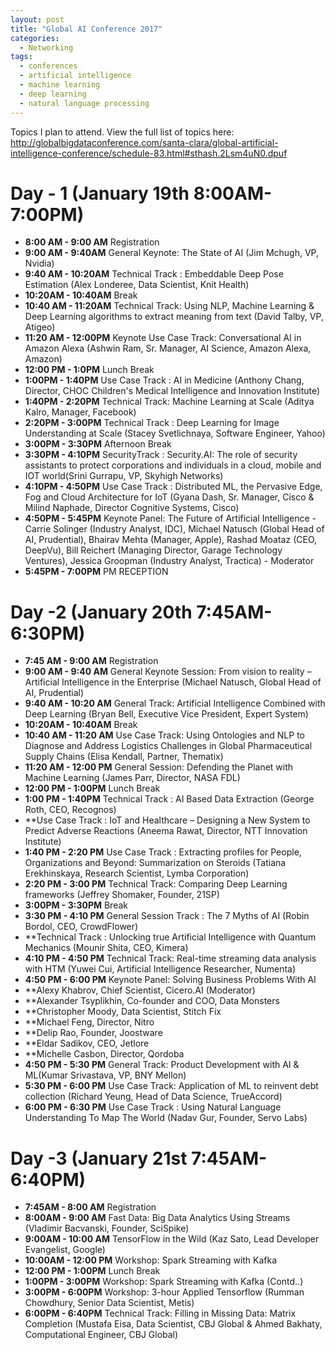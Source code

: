 ```yaml
---
layout: post
title: "Global AI Conference 2017"
categories:
  - Networking
tags:
  - conferences
  - artificial intelligence
  - machine learning
  - deep learning
  - natural language processing
---
```


Topics I plan to attend. View the full list of topics here:
http://globalbigdataconference.com/santa-clara/global-artificial-intelligence-conference/schedule-83.html#sthash.2Lsm4uN0.dpuf

# Day - 1 (January 19th 8:00AM-7:00PM)
- **8:00 AM - 9:00 AM** Registration
- **9:00 AM - 9:40AM** General Keynote: The State of AI (Jim Mchugh, VP, Nvidia)
- **9:40 AM - 10:20AM** Technical Track : Embeddable Deep Pose Estimation (Alex Londeree, Data Scientist, Knit Health)
- **10:20AM - 10:40AM** Break
- **10:40 AM - 11:20AM** Technical Track: Using NLP, Machine Learning &amp; Deep Learning algorithms to extract meaning from text (David Talby, VP, Atigeo)
- **11:20 AM - 12:00PM** Keynote Use Case Track: Conversational AI in Amazon Alexa (Ashwin Ram, Sr. Manager, AI Science, Amazon Alexa, Amazon)
- **12:00 PM - 1:0PM** Lunch Break
- **1:00PM - 1:40PM** Use Case Track : AI in Medicine (Anthony Chang, Director, CHOC Children's Medical Intelligence and Innovation Institute)
- **1:40PM - 2:20PM** Technical Track: Machine Learning at Scale (Aditya Kalro, Manager, Facebook)
- **2:20PM - 3:00PM** Technical Track : Deep Learning for Image Understanding at Scale (Stacey Svetlichnaya, Software Engineer, Yahoo)
- **3:00PM - 3:30PM** Afternoon Break
- **3:30PM - 4:10PM** SecurityTrack :  Security.AI: The role of security assistants to protect corporations and individuals in a cloud, mobile and IOT world(Srini Gurrapu, VP, Skyhigh Networks) 
- **4:10PM - 4:50PM** Use Case Track : Distributed ML, the Pervasive Edge, Fog and Cloud Architecture for IoT (Gyana Dash, Sr. Manager, Cisco &amp; Milind Naphade, Director Cognitive Systems, Cisco)
- **4:50PM - 5:45PM** Keynote Panel: The Future of Artificial Intelligence - Carrie Solinger (Industry Analyst, IDC), Michael Natusch (Global Head of AI, Prudential), Bhairav Mehta (Manager, Apple), Rashad Moataz (CEO, DeepVu), Bill Reichert (Managing Director, Garage Technology Ventures), Jessica Groopman (Industry Analyst, Tractica) - Moderator
- **5:45PM - 7:00PM** PM RECEPTION

# Day -2 (January 20th 7:45AM-6:30PM)
- **7:45 AM - 9:00 AM** Registration
- **9:00 AM - 9:40 AM** General Keynote Session: From vision to reality – Artificial Intelligence in the Enterprise (Michael Natusch, Global Head of AI, Prudential)
- **9:40 AM - 10:20 AM** General Track: Artificial Intelligence Combined with Deep Learning (Bryan Bell, Executive Vice President, Expert System)
- **10:20AM - 10:40AM** Break
- **10:40 AM - 11:20 AM** Use Case Track: Using Ontologies and NLP to Diagnose and Address Logistics Challenges in Global Pharmaceutical Supply Chains (Elisa Kendall, Partner, Thematix)
- **11:20 AM - 12:00 PM** General Session: Defending the Planet with Machine Learning (James Parr, Director, NASA FDL)
- **12:00 PM - 1:00PM** Lunch Break
- **1:00 PM - 1:40PM** Technical Track : AI Based Data Extraction (George Roth, CEO, Recognos)
- **Use Case Track :  IoT and Healthcare – Designing a New System to Predict Adverse Reactions (Aneema Rawat, Director, NTT Innovation Institute)
- **1:40 PM - 2:20 PM** Use Case Track : Extracting profiles for People, Organizations and Beyond: Summarization on Steroids (Tatiana Erekhinskaya, Research Scientist, Lymba Corporation)
- **2:20 PM - 3:00 PM** Technical  Track: Comparing Deep Learning frameworks (Jeffrey Shomaker, Founder, 21SP)
- **3:00PM - 3:30PM** Break
- **3:30 PM - 4:10 PM** General Session Track : The 7 Myths of AI (Robin Bordol, CEO, CrowdFlower)
- **Technical Track : Unlocking true Artificial Intelligence with Quantum Mechanics (Mounir Shita, CEO, Kimera)
- **4:10 PM - 4:50 PM** Technical Track: Real-time streaming data analysis with HTM (Yuwei Cui,  Artificial Intelligence Researcher, Numenta)
- **4:50 PM - 6:00 PM** Keynote Panel: Solving Business Problems With AI
- **Alexy Khabrov, Chief Scientist, Cicero.AI (Moderator)
- **Alexander Tsyplikhin, Co-founder and COO, Data Monsters
- **Christopher Moody, Data Scientist, Stitch Fix
- **Michael Feng, Director, Nitro 
- **Delip Rao, Founder, Joostware 
- **Eldar Sadikov, CEO, Jetlore
- **Michelle Casbon, Director, Qordoba
- **4:50 PM - 5:30 PM** General Track:  Product Development with AI &amp; ML(Kumar Srivastava, VP, BNY Mellon)
- **5:30 PM - 6:00 PM** Use Case Track: Application of ML to reinvent debt collection (Richard Yeung, Head of Data Science, TrueAccord)
- **6:00 PM - 6:30 PM** Use Case Track : Using Natural Language Understanding To Map The World (Nadav Gur, Founder, Servo Labs)

# Day -3 (January 21st 7:45AM-6:40PM)
- **7:45AM - 8:00 AM** Registration 
- **8:00AM - 9:00 AM** Fast Data: Big Data Analytics Using Streams (Vladimir Bacvanski, Founder, SciSpike)
- **9:00AM - 10:00 AM** TensorFlow in the Wild (Kaz Sato, Lead Developer Evangelist, Google)
- **10:00AM - 12:00 PM** Workshop: Spark Streaming with Kafka
- **12:00 PM - 1:00PM** Lunch Break
- **1:00PM - 3:00PM** Workshop: Spark Streaming with Kafka (Contd..)
- **3:00PM - 6:00PM** Workshop: 3-hour Applied Tensorflow (Rumman Chowdhury, Senior Data Scientist, Metis)
- **6:00PM - 6:40PM** Technical Track: Filling in Missing Data: Matrix Completion (Mustafa Eisa, Data Scientist, CBJ Global &amp; Ahmed Bakhaty, Computational Engineer, CBJ Global)